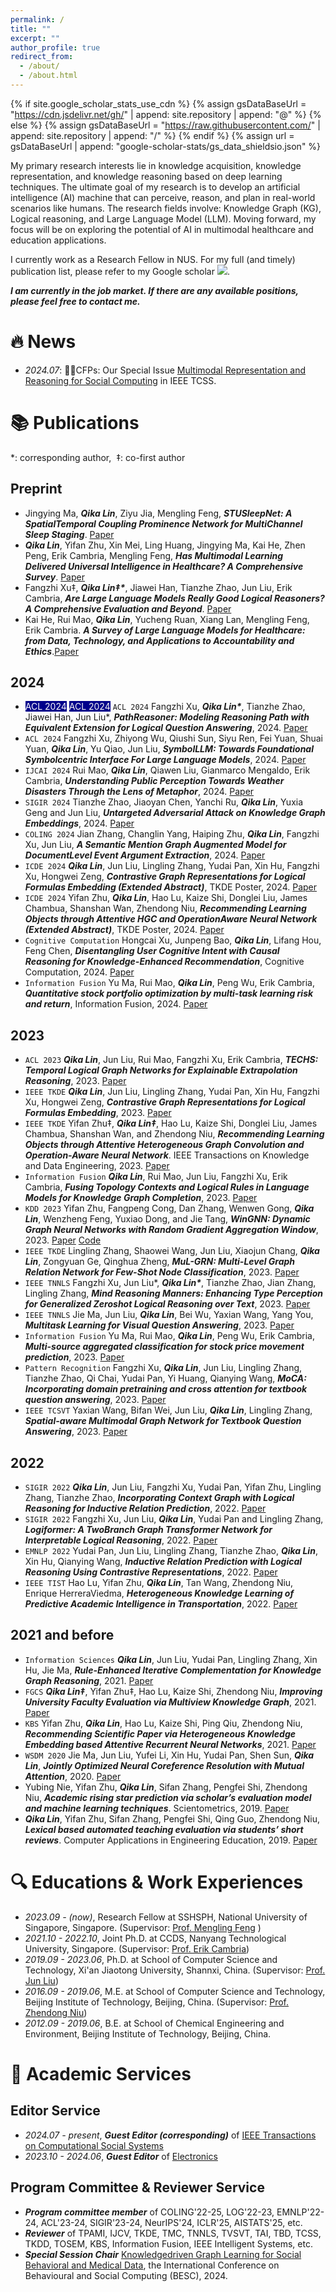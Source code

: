 ```yaml
---
permalink: /
title: ""
excerpt: ""
author_profile: true
redirect_from: 
  - /about/
  - /about.html
---
```


{% if site.google_scholar_stats_use_cdn %}
{% assign gsDataBaseUrl = "https://cdn.jsdelivr.net/gh/" | append: site.repository | append: "@" %}
{% else %}
{% assign gsDataBaseUrl = "https://raw.githubusercontent.com/" | append: site.repository | append: "/" %}
{% endif %}
{% assign url = gsDataBaseUrl | append: "google-scholar-stats/gs_data_shieldsio.json" %}

<span class='anchor' id='about-me'></span>


My primary research interests lie in knowledge acquisition, knowledge representation, and knowledge reasoning based on deep learning techniques. The ultimate goal of my research is to develop an artificial intelligence (AI) machine that can perceive, reason, and plan in real-world scenarios like humans. The research fields involve: Knowledge Graph (KG), Logical reasoning, and Large Language Model (LLM). Moving forward, my focus will be on exploring the potential of AI in multimodal healthcare and education applications.

I currently work as a Research Fellow in NUS. For my full (and timely) publication list, please refer to my Google scholar <a href='https://scholar.google.com/citations?user=k8BKz0MAAAAJ'><img src="https://img.shields.io/endpoint?url={{ url | url_encode }}&logo=Google%20Scholar&labelColor=f6f6f6&color=9cf&style=flat&label=citations"></a>.

***I am currently in the job market. If there are any available positions, please feel free to contact me.***

<!-- https://img.shields.io/badge/Google%20Scholar-Yifan%20Zhu-blue?logo=Google%20Scholar -->
<!-- https://img.shields.io/endpoint?url=https%3A%2F%2Fcdn.jsdelivr.net%2Fgh%2Fzhuyf8899%2Fzhuyf8899.github.io%40google-scholar-stats%2Fgs_data_shieldsio.json&logo=Google%20Scholar&labelColor=f6f6f6&color=9cf&style=flat&label=citations -->
<!-- https://cdn.jsdelivr.net/gh/zhuyf8899/zhuyf8899.github.io@google-scholar-stats/gs_data_shieldsio.json -->

# 🔥 News
<span class='anchor' id='-news'></span>
- *2024.07*:&nbsp;🚀🚀CFPs: Our Special Issue [Multimodal Representation and Reasoning for Social Computing](https://www.ieeesmc.org/wp-content/uploads/2024/02/Multimodal-Representation-and-Reasoning-for-Social-Computing-CFP.pdf) in IEEE TCSS.
<!-- - *2024.05* : &nbsp; Congratulations to [Fanjin](https://zfjsail.github.io/) and [Haoran](https://lhrlab.github.io/) for our outstanding work (OAG-Bench and ChatKBQA) been accepted by KDD'24 and ACL'24! -->
<!-- - *2024.01* : &nbsp; I have been elected as an executive member of [CCF Data Governance Development Committee](https://www.ccf.org.cn/sjzlfzwyh/). -->
<!-- - *2023.12*: &nbsp; I have joined as an editorial board member of the [Information Fusion](https://www.sciencedirect.com/journal/information-fusion/about/editorial-board).  -->
<!-- - *2023.10*: &nbsp; We have organized a special issue entitiled "Applied Artificial Intelligence Approach: Intelligent Data Processing and Mining with Online Behaviors" on [Electronics](https://www.mdpi.com/journal/electronics/special_issues/D3L8Y3L5S7), and we warmly welcome submissions! -->
<!-- - *2023.09*: &nbsp; As an assistant professor, I joined in the School of Computer Science, Beijing University of Posts and Telecommunications, and worked closely with <a href='https://teacher.bupt.edu.cn/songmeina/zh_CN/index.htm'>Prof. Meina Song</a>,  <a href='https://teacher.bupt.edu.cn/ouzhonghong/zh_CN/index.htm'>Prof. Zhonghong Ou</a>, and  <a href='https://teacher.bupt.edu.cn/ehaihong/zh_CN/index.htm'>Prof. Haihong E</a>.  -->

# 📚 Publications 
<span class='anchor' id='-publications'></span>

<!-- <div class='paper-box'><div class='paper-box-image'><div><div class="badge">CVPR 2016</div><img src='images/500x300.png' alt="sym" width="100%"></div></div>
<div class='paper-box-text' markdown="1">

[Deep Residual Learning for Image Recognition](https://openaccess.thecvf.com/content_cvpr_2016/papers/He_Deep_Residual_Learning_CVPR_2016_paper.pdf)

**Kaiming He**, Xiangyu Zhang, Shaoqing Ren, Jian Sun

[**Project**](https://scholar.google.com/citations?view_op=view_citation&hl=zh-CN&user=DhtAFkwAAAAJ&citation_for_view=DhtAFkwAAAAJ:ALROH1vI_8AC) <strong><span class='show_paper_citations' data='DhtAFkwAAAAJ:ALROH1vI_8AC'></span></strong>
- Lorem ipsum dolor sit amet, consectetur adipiscing elit. Vivamus ornare aliquet ipsum, ac tempus justo dapibus sit amet. 
</div>
</div>

- [Lorem ipsum dolor sit amet, consectetur adipiscing elit. Vivamus ornare aliquet ipsum, ac tempus justo dapibus sit amet](https://github.com), A, B, C, **CVPR 2020** -->

*: corresponding author,&nbsp;&nbsp;‡: co-first author

## Preprint

- Jingying Ma, ***Qika Lin***, Ziyu Jia, Mengling Feng, ***STUSleepNet: A SpatialTemporal Coupling Prominence Network for MultiChannel Sleep Staging***. [Paper](https://arxiv.org/pdf/2408.11884)
- ***Qika Lin***, Yifan Zhu, Xin Mei, Ling Huang, Jingying Ma, Kai He, Zhen Peng, Erik Cambria, Mengling Feng, ***Has Multimodal Learning Delivered Universal Intelligence in Healthcare? A Comprehensive Survey***. [Paper](https://arxiv.org/pdf/2408.12880)
- Fangzhi Xu‡, ***Qika Lin‡\****, Jiawei Han, Tianzhe Zhao, Jun Liu, Erik Cambria, ***Are Large Language Models Really Good Logical Reasoners? A Comprehensive Evaluation and Beyond***. [Paper](https://arxiv.org/pdf/2306.09841)
- Kai He, Rui Mao, ***Qika Lin***, Yucheng Ruan, Xiang Lan, Mengling Feng, Erik Cambria. ***A Survey of Large Language Models for Healthcare: from Data, Technology, and Applications to Accountability and Ethics***.[Paper](https://arxiv.org/pdf/2310.05694)



## 2024

- <mark style="background-color: #00008B"><font color= #FFFFFF>ACL 2024</font></mark> <mark style="background-color: #00008B"><font color= #F5F5F5>ACL 2024</font></mark> ``ACL 2024`` Fangzhi Xu, ***Qika Lin\****, Tianzhe Zhao, Jiawei Han, Jun Liu\*, ***PathReasoner: Modeling Reasoning Path with Equivalent Extension for Logical Question Answering***, 2024. [Paper](https://aclanthology.org/2024.acl-long.724/)
- ``ACL 2024`` Fangzhi Xu, Zhiyong Wu, Qiushi Sun, Siyu Ren, Fei Yuan, Shuai Yuan, ***Qika Lin***, Yu Qiao, Jun Liu,  ***SymbolLLM: Towards Foundational Symbolcentric Interface For Large Language Models***, 2024. [Paper](https://aclanthology.org/2024.acl-long.707/)
- ``IJCAI 2024`` Rui Mao, ***Qika Lin***, Qiawen Liu, Gianmarco Mengaldo, Erik Cambria, ***Understanding Public Perception Towards Weather Disasters Through the Lens of Metaphor***, 2024. [Paper](https://www.ijcai.org/proceedings/2024/818)
- ``SIGIR 2024`` Tianzhe Zhao, Jiaoyan Chen, Yanchi Ru, ***Qika Lin***, Yuxia Geng and Jun Liu, ***Untargeted Adversarial Attack on Knowledge Graph Embeddings***, 2024. [Paper](https://dl.acm.org/doi/10.1145/3626772.3657702)
- ``COLING 2024`` Jian Zhang, Changlin Yang, Haiping Zhu, ***Qika Lin***, Fangzhi Xu, Jun Liu, ***A Semantic Mention Graph Augmented Model for DocumentLevel Event Argument Extraction***, 2024. [Paper](https://aclanthology.org/2024.lrec-main.139/)
- ``ICDE 2024`` ***Qika Lin***, Jun Liu, Lingling Zhang, Yudai Pan, Xin Hu, Fangzhi Xu, Hongwei Zeng, ***Contrastive Graph Representations for Logical Formulas Embedding (Extended Abstract)***, TKDE Poster, 2024. [Paper](https://ieeexplore.ieee.org/document/10598103)
- ``ICDE 2024`` Yifan Zhu, ***Qika Lin***, Hao Lu, Kaize Shi, Donglei Liu, James Chambua, Shanshan Wan, Zhendong Niu, ***Recommending Learning Objects through Attentive HGC and OperationAware Neural Network (Extended Abstract)***, TKDE Poster, 2024. [Paper](https://ieeexplore.ieee.org/document/10598126)
- ``Cognitive Computation`` Hongcai Xu, Junpeng Bao, ***Qika Lin***, Lifang Hou, Feng Chen, ***Disentangling User Cognitive Intent with Causal Reasoning for Knowledge-Enhanced Recommendation***, Cognitive Computation, 2024. [Paper](https://link.springer.com/article/10.1007/s12559-024-10321-0)
- ``Information Fusion`` Yu Ma, Rui Mao, ***Qika Lin***, Peng Wu, Erik Cambria, ***Quantitative stock portfolio optimization by multi-task learning risk and return***, Information Fusion, 2024. [Paper](https://www.sciencedirect.com/science/article/abs/pii/S1566253523004815)
  
## 2023
- ``ACL 2023`` ***Qika Lin***, Jun Liu, Rui Mao, Fangzhi Xu, Erik Cambria, ***TECHS: Temporal Logical Graph Networks for Explainable Extrapolation Reasoning***, 2023. [Paper](https://aclanthology.org/2023.acl-long.71.pdf)
- ```IEEE TKDE``` ***Qika Lin***, Jun Liu, Lingling Zhang, Yudai Pan, Xin Hu, Fangzhi Xu, Hongwei Zeng, ***Contrastive Graph Representations for Logical Formulas Embedding***, 2023. [Paper](https://ieeexplore.ieee.org/document/9667296/)
- ```IEEE TKDE``` Yifan Zhu‡, ***Qika Lin‡***, Hao Lu, Kaize Shi, Donglei Liu, James Chambua, Shanshan Wan, and Zhendong Niu, ***Recommending Learning Objects through Attentive Heterogeneous Graph Convolution and Operation-Aware Neural Network***. IEEE Transactions on Knowledge and Data Engineering, 2023. [Paper](https://ieeexplore.ieee.org/abstract/document/9606527)
- ```Information Fusion``` ***Qika Lin***, Rui Mao, Jun Liu, Fangzhi Xu, Erik Cambria, ***Fusing Topology Contexts and Logical Rules in Language Models for Knowledge Graph Completion***, 2023. [Paper](https://linkinghub.elsevier.com/retrieve/pii/S1566253522001592)
- ``KDD 2023`` Yifan Zhu, Fangpeng Cong, Dan Zhang, Wenwen Gong, ***Qika Lin***, Wenzheng Feng, Yuxiao Dong, and Jie Tang, ***WinGNN: Dynamic Graph Neural Networks with Random Gradient Aggregation Window***, 2023. [Paper](https://dl.acm.org/doi/abs/10.1145/3580305.3599551) [Code](https://github.com/THUDM/WinGNN) 
- ```IEEE TKDE``` Lingling Zhang, Shaowei Wang, Jun Liu, Xiaojun Chang, ***Qika Lin***, Zongyuan Ge, Qinghua Zheng, ***MuL-GRN: Multi-Level Graph Relation Network for Few-Shot Node Classification***, 2023. [Paper](https://ieeexplore.ieee.org/document/9779997)
- ```IEEE TNNLS``` Fangzhi Xu, Jun Liu\*, ***Qika Lin\****, Tianzhe Zhao, Jian Zhang, Lingling Zhang, ***Mind Reasoning Manners: Enhancing Type Perception for Generalized Zeroshot Logical Reasoning over Text***, 2023. [Paper](https://ieeexplore.ieee.org/document/10267912)
- ```IEEE TNNLS``` Jie Ma, Jun Liu, ***Qika Lin***, Bei Wu, Yaxian Wang, Yang You, ***Multitask Learning for Visual Question Answering***, 2023. [Paper](https://ieeexplore.ieee.org/document/9525040)
- ```Information Fusion``` Yu Ma, Rui Mao, ***Qika Lin***, Peng Wu, Erik Cambria, ***Multi-source aggregated classification for stock price movement prediction***, 2023. [Paper](https://www.sciencedirect.com/science/article/abs/pii/S1566253522002019?via%3Dihub)
- ```Pattern Recognition``` Fangzhi Xu, ***Qika Lin***, Jun Liu, Lingling Zhang, Tianzhe Zhao, Qi Chai, Yudai Pan, Yi Huang, Qianying Wang, ***MoCA: Incorporating domain pretraining and cross attention for textbook question answering***, 2023. [Paper](https://www.sciencedirect.com/science/article/abs/pii/S0031320323002893?via%3Dihub)
- ```IEEE TCSVT``` Yaxian Wang, Bifan Wei, Jun Liu, ***Qika Lin***, Lingling Zhang, ***Spatial-aware Multimodal Graph Network for Textbook Question Answering***, 2023. [Paper](https://ieeexplore.ieee.org/document/9996417)

## 2022
- ```SIGIR 2022``` ***Qika Lin***, Jun Liu, Fangzhi Xu, Yudai Pan, Yifan Zhu, Lingling Zhang, Tianzhe Zhao, ***Incorporating Context Graph with Logical Reasoning for Inductive Relation Prediction***, 2022. [Paper](https://dl.acm.org/doi/10.1145/3477495.3531996)
- ```SIGIR 2022``` Fangzhi Xu, Jun Liu, ***Qika Lin***, Yudai Pan and Lingling Zhang, ***Logiformer: A TwoBranch Graph Transformer Network for Interpretable Logical Reasoning***, 2022. [Paper](https://dl.acm.org/doi/10.1145/3477495.3532016)
- ```EMNLP 2022``` Yudai Pan, Jun Liu, Lingling Zhang, Tianzhe Zhao, ***Qika Lin***, Xin Hu, Qianying Wang, ***Inductive Relation Prediction with Logical Reasoning Using Contrastive Representations***, 2022. [Paper](https://aclanthology.org/2022.emnlp-main.286/)
- ```IEEE TIST``` Hao Lu, Yifan Zhu, ***Qika Lin***, Tan Wang, Zhendong Niu, Enrique HerreraViedma, ***Heterogeneous Knowledge Learning of Predictive Academic Intelligence in Transportation***, 2022. [Paper](https://ieeexplore.ieee.org/document/9298476)
  
## 2021 and before
- ```Information Sciences``` ***Qika Lin***, Jun Liu, Yudai Pan, Lingling Zhang, Xin Hu, Jie Ma, ***Rule-Enhanced Iterative Complementation for Knowledge Graph Reasoning***, 2021. [Paper](https://www.sciencedirect.com/science/article/abs/pii/S0020025521006319?via%3Dihub)
- ```FGCS``` ***Qika Lin‡***, Yifan Zhu‡, Hao Lu, Kaize Shi, Zhendong Niu, ***Improving University Faculty Evaluation via Multiview Knowledge Graph***, 2021. [Paper](https://www.sciencedirect.com/science/article/abs/pii/S0167739X20330454?via%3Dihub)
- ```KBS``` Yifan Zhu, ***Qika Lin***, Hao Lu, Kaize Shi, Ping Qiu, Zhendong Niu, ***Recommending Scientific Paper via Heterogeneous Knowledge Embedding based Attentive Recurrent Neural Networks***, 2021. [Paper](https://www.sciencedirect.com/science/article/abs/pii/S0950705121000071?via%3Dihub)
- ```WSDM 2020``` Jie Ma, Jun Liu, Yufei Li, Xin Hu, Yudai Pan, Shen Sun, ***Qika Lin***, ***Jointly Optimized Neural Coreference Resolution with Mutual Attention***, 2020. [Paper](https://dl.acm.org/doi/10.1145/3336191.3371787)
- Yubing Nie, Yifan Zhu, ***Qika Lin***, Sifan Zhang, Pengfei Shi, Zhendong Niu, ***Academic rising star prediction via scholar’s evaluation model and machine learning techniques***. Scientometrics, 2019. [Paper](https://link.springer.com/article/10.1007/s11192-019-03131-x)
- ***Qika Lin***, Yifan Zhu, Sifan Zhang, Pengfei Shi, Qing Guo, Zhendong Niu, ***Lexical based automated teaching evaluation via students’ short reviews***. Computer Applications in Engineering Education, 2019. [Paper](https://onlinelibrary.wiley.com/doi/full/10.1002/cae.22068)

<!--
# 🎖 Honors and Awards
<span class='anchor' id='-honors-and-awards'></span>
-->
<!--
- *2023.10* Runner-up best paper award (ADS Track), ECML-PKDD 2023.
-->

# 🔍 Educations & Work Experiences

<span class='anchor' id='-educations'></span>

- *2023.09 - (now)*, Research Fellow at SSHSPH, National University of Singapore, Singapore. (Supervisor: [Prof. Mengling Feng](https://www.mornin-feng.com/) )
- *2021.10 - 2022.10*, Joint Ph.D. at CCDS, Nanyang Technological University, Singapore. (Supervisor: [Prof. Erik Cambria](https://scholar.google.com/citations?user=ilSYpW0AAAAJ))
- *2019.09 - 2023.06*, Ph.D. at School of Computer Science and Technology, Xi'an Jiaotong University, Shannxi, China. (Supervisor: [Prof. Jun Liu](https://gr.xjtu.edu.cn/web/liukeen))
- *2016.09 - 2019.06*, M.E. at School of Computer Science and Technology, Beijing Institute of Technology, Beijing, China. (Supervisor: [Prof. Zhendong Niu](https://cs.bit.edu.cn/szdw/jsml/js/nzd/index.htm))
- *2012.09 - 2019.06*, B.E. at School of Chemical Engineering and Environment, Beijing Institute of Technology, Beijing, China. 

# 🎤 Academic Services
<span class='anchor' id='-social'></span>

<!--
## Lectures

- *2024.06*, 推荐系统基础


## Invited Talks

- *2023.10*, 基础模型时代下隐私保护与可信数据要素流通, 第一届中国（成都）数智金融高峰论坛 [Slides](files/大模型时代下隐私保护与可信数据要素流通_数智论坛.pdf)
-->

## Editor Service

- *2024.07 - present*, ***Guest Editor (corresponding)*** of [IEEE Transactions on Computational Social Systems](https://www.ieeesmc.org/wp-content/uploads/2024/02/Multimodal-Representation-and-Reasoning-for-Social-Computing-CFP.pdf)
- *2023.10 - 2024.06*, ***Guest Editor*** of [Electronics](https://www.mdpi.com/journal/electronics/special_issues/D3L8Y3L5S7)

<!--
## Social Service

- Executive member of [CCF Expert Committee on Big Data](https://www.ccf.org.cn/Chapters/TC/TC_Listing/TFBD/)
- Executive member of [CCF Data Governance Development Committee](https://www.ccf.org.cn/sjzlfzwyh/)
-->

## Program Committee & Reviewer Service

- ***Program committee member*** of COLING'22-25, LOG'22-23, EMNLP'22-24, ACL'23-24, SIGIR'23-24, NeurIPS'24, ICLR'25, AISTATS'25, etc.
- ***Reviewer*** of TPAMI, IJCV, TKDE, TMC, TNNLS, TVSVT, TAI, TBD, TCSS, TKDD, TOSEM, KBS, Information Fusion, IEEE Intelligent Systems, etc.
- ***Special Session Chair*** [Knowledgedriven Graph Learning for Social Behavioral and Medical Data](https://besc-conf.org/2024/special-session-3), the International
Conference on Behavioural and Social Computing (BESC), 2024.

<!--
# Students
<span class='anchor' id='-students'></span>

### Class of 2024
- ***Master students***: Qingzhi Yu, Huiqiang Rong, Guanting Chen
- ***Undergraduate students***: Yihao Wang (visiting), Xinyu Mu (visiting)

### Class before 2023
- ***PhD students***: Yu Feng (Co-advised with Prof. Meina Song), Weibin Liao (Co-advised with Prof. Xuesong Li), Gen Shi (Co-advised with Prof. Xuesong Li)
-->
